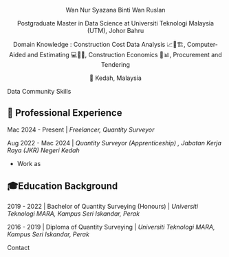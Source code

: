 <p align="center">
Wan Nur Syazana Binti Wan Ruslan
</p>

<p align="center">  
Postgraduate Master in Data Science at Universiti Teknologi Malaysia (UTM), Johor Bahru
</p>

 <p align="center">   
Domain Knowledge : Construction Cost Data Analysis 📈💸🏗️, Computer-Aided and Estimating 💻📐📏, Construction Economics 🏦📊,  Procurement and Tendering
</p>

<p align="center">   
🌾 Kedah, Malaysia 
</p>

Data Community
Skills


## 💼 **Professional Experience**
Mac 2024 - Present |
_Freelancer, Quantity Surveyor_

Aug 2022 - Mac 2024 |
_Quantity Surveyor (Apprenticeship) , Jabatan Kerja Raya (JKR) Negeri Kedah_
- Work as


## 🎓**Education Background**

2019 - 2022 |
 Bachelor of Quantity Surveying (Honours) | *Universiti Teknologi MARA, Kampus Seri Iskandar, Perak*

2016 - 2019 |
Diploma of Quantity Surveying | *Universiti Teknologi MARA, Kampus Seri Iskandar, Perak*

Contact


